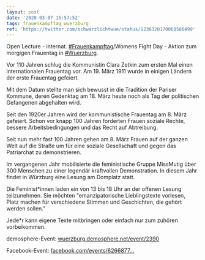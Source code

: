 ```yaml
---
layout: post
date: '2020-03-07 15:57:52'
tags: frauenkampftag wuerzburg
ref: 'https://twitter.com/schwarzlichtwue/status/1236320170068586499'
---
```

Open Lecture - internat. [#Frauenkampftag](/t/frauenkampftag)/Womens Fight Day - Aktion zum morgigen Frauentag in [#Wuerzburg](/t/wuerzburg).



Vor 110 Jahren schlug die Kommunistin Clara Zetkin zum ersten Mal einen internationalen Frauentag vor. Am 19. März 1911 wurde in einigen Ländern der erste Frauentag gefeiert.

Mit dem Datum stellte man sich bewusst in die Tradition der Pariser Kommune, deren Gedenktag am 18. März heute noch als Tag der politischen Gefangenen abgehalten wird.

Seit den 1920er Jahren wird der kommunistische Frauentag am 8. März gefeiert. Schon vor knapp 100 Jahren forderten Frauen soziale Rechte, bessere Arbeitsbedingungen und das Recht auf Abtreibung.

Seit nun mehr fast 100 Jahren gehen am 8. März Frauen auf der ganzen Welt auf die Straße um für eine soziale Gesellschaft und gegen das Patriarchat zu demonstrieren.

Im vergangenen Jahr mobilisierte die feministische Gruppe MissMutig über 300 Menschen zu einer legendär kraftvollen Demonstration. In diesem Jahr findet in Würzburg eine Lesung am Domplatz statt.

Die Feminist\*innen laden ein von 13 bis 18 Uhr an der offenen Lesung teilzunehmen. Sie möchten "emanzipatorische Lieblingstexte vorlesen, Platz machen für verschiedene Stimmen und Geschichten, die gehört werden sollen."

Jede\*r kann eigene Texte mitbringen oder einfach nur zum zuhören vorbeikommen.



demosphere-Event: [wuerzburg.demosphere.net/event/2390](https://wuerzburg.demosphere.net/event/2390)



Facebook-Event: [facebook.com/events/6266877…](https://www.facebook.com/events/626687791423838)